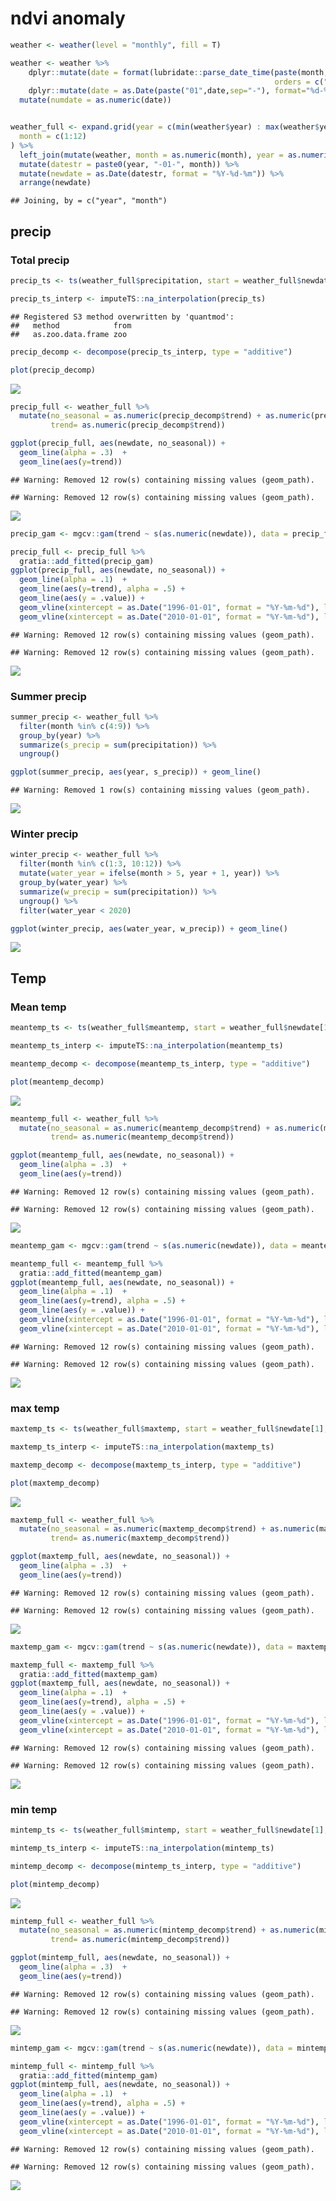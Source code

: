 ndvi anomaly
================

``` r
weather <- weather(level = "monthly", fill = T)

weather <- weather %>%
    dplyr::mutate(date = format(lubridate::parse_date_time(paste(month, year, sep=" "),
                                                           orders = c("m/Y")), "%m-%Y")) %>%
    dplyr::mutate(date = as.Date(paste("01",date,sep="-"), format="%d-%m-%Y"))  %>%
  mutate(numdate = as.numeric(date))


weather_full <- expand.grid(year = c(min(weather$year) : max(weather$year)),
  month = c(1:12)
) %>%
  left_join(mutate(weather, month = as.numeric(month), year = as.numeric(year))) %>%
  mutate(datestr = paste0(year, "-01-", month)) %>%
  mutate(newdate = as.Date(datestr, format = "%Y-%d-%m")) %>%
  arrange(newdate)
```

    ## Joining, by = c("year", "month")

## precip

### Total precip

``` r
precip_ts <- ts(weather_full$precipitation, start = weather_full$newdate[1], frequency = 12)

precip_ts_interp <- imputeTS::na_interpolation(precip_ts)
```

    ## Registered S3 method overwritten by 'quantmod':
    ##   method            from
    ##   as.zoo.data.frame zoo

``` r
precip_decomp <- decompose(precip_ts_interp, type = "additive")

plot(precip_decomp)
```

![](precip_results_files/figure-gfm/unnamed-chunk-2-1.png)<!-- -->

``` r
precip_full <- weather_full %>%
  mutate(no_seasonal = as.numeric(precip_decomp$trend) + as.numeric(precip_decomp$random),
         trend= as.numeric(precip_decomp$trend))

ggplot(precip_full, aes(newdate, no_seasonal)) +
  geom_line(alpha = .3)  +
  geom_line(aes(y=trend))
```

    ## Warning: Removed 12 row(s) containing missing values (geom_path).
    
    ## Warning: Removed 12 row(s) containing missing values (geom_path).

![](precip_results_files/figure-gfm/unnamed-chunk-2-2.png)<!-- -->

``` r
precip_gam <- mgcv::gam(trend ~ s(as.numeric(newdate)), data = precip_full)

precip_full <- precip_full %>%
  gratia::add_fitted(precip_gam)
ggplot(precip_full, aes(newdate, no_seasonal)) +
  geom_line(alpha = .1)  +
  geom_line(aes(y=trend), alpha = .5) +
  geom_line(aes(y = .value)) +
  geom_vline(xintercept = as.Date("1996-01-01", format = "%Y-%m-%d"), linetype = 4) +  
  geom_vline(xintercept = as.Date("2010-01-01", format = "%Y-%m-%d"), linetype = 4)
```

    ## Warning: Removed 12 row(s) containing missing values (geom_path).
    
    ## Warning: Removed 12 row(s) containing missing values (geom_path).

![](precip_results_files/figure-gfm/unnamed-chunk-2-3.png)<!-- -->

### Summer precip

``` r
summer_precip <- weather_full %>%
  filter(month %in% c(4:9)) %>%
  group_by(year) %>%
  summarize(s_precip = sum(precipitation)) %>%
  ungroup() 

ggplot(summer_precip, aes(year, s_precip)) + geom_line()
```

    ## Warning: Removed 1 row(s) containing missing values (geom_path).

![](precip_results_files/figure-gfm/unnamed-chunk-3-1.png)<!-- -->

### Winter precip

``` r
winter_precip <- weather_full %>%
  filter(month %in% c(1:3, 10:12)) %>%
  mutate(water_year = ifelse(month > 5, year + 1, year)) %>%
  group_by(water_year) %>%
  summarize(w_precip = sum(precipitation)) %>%
  ungroup() %>%
  filter(water_year < 2020)

ggplot(winter_precip, aes(water_year, w_precip)) + geom_line()
```

![](precip_results_files/figure-gfm/unnamed-chunk-4-1.png)<!-- -->

<!-- ### Warm precip -->

<!-- ```{r} -->

<!-- warm_precip_ts <- ts(weather_full$warm_precip, start = weather_full$newdate[1], frequency = 12) -->

<!-- warm_precip_ts_interp <- imputeTS::na_interpolation(warm_precip_ts) -->

<!-- warm_precip_decomp <- decompose(warm_precip_ts_interp, type = "additive") -->

<!-- plot(warm_precip_decomp) -->

<!-- warm_precip_full <- weather_full %>% -->

<!--   mutate(no_seasonal = as.numeric(warm_precip_decomp$trend) + as.numeric(warm_precip_decomp$random), -->

<!--          trend= as.numeric(warm_precip_decomp$trend)) -->

<!-- ggplot(warm_precip_full, aes(newdate, no_seasonal)) + -->

<!--   geom_line(alpha = .3)  + -->

<!--   geom_line(aes(y=trend)) -->

<!-- warm_precip_gam <- mgcv::gam(trend ~ s(as.numeric(newdate)), data = warm_precip_full) -->

<!-- warm_precip_full <- warm_precip_full %>% -->

<!--   gratia::add_fitted(warm_precip_gam) -->

<!-- ggplot(warm_precip_full, aes(newdate, no_seasonal)) + -->

<!--   geom_line(alpha = .1)  + -->

<!--   geom_line(aes(y=trend), alpha = .5) + -->

<!--   geom_line(aes(y = .value)) + -->

<!--   geom_vline(xintercept = as.Date("1996-01-01", format = "%Y-%m-%d"), linetype = 4) +   -->

<!--   geom_vline(xintercept = as.Date("2010-01-01", format = "%Y-%m-%d"), linetype = 4) -->

<!-- ``` -->

<!-- ### cool precip -->

<!-- ```{r} -->

<!-- cool_precip_ts <- ts(weather_full$cool_precip, start = weather_full$newdate[1], frequency = 12) -->

<!-- cool_precip_ts_interp <- imputeTS::na_interpolation(cool_precip_ts) -->

<!-- cool_precip_decomp <- decompose(cool_precip_ts_interp, type = "additive") -->

<!-- plot(cool_precip_decomp) -->

<!-- cool_precip_full <- weather_full %>% -->

<!--   mutate(no_seasonal = as.numeric(cool_precip_decomp$trend) + as.numeric(cool_precip_decomp$random), -->

<!--          trend= as.numeric(cool_precip_decomp$trend)) -->

<!-- ggplot(cool_precip_full, aes(newdate, no_seasonal)) + -->

<!--   geom_line(alpha = .3)  + -->

<!--   geom_line(aes(y=trend)) -->

<!-- cool_precip_gam <- mgcv::gam(trend ~ s(as.numeric(newdate)), data = cool_precip_full) -->

<!-- cool_precip_full <- cool_precip_full %>% -->

<!--   gratia::add_fitted(cool_precip_gam) -->

<!-- ggplot(cool_precip_full, aes(newdate, no_seasonal)) + -->

<!--   geom_line(alpha = .1)  + -->

<!--   geom_line(aes(y=trend), alpha = .5) + -->

<!--   geom_line(aes(y = .value)) + -->

<!--   geom_vline(xintercept = as.Date("1996-01-01", format = "%Y-%m-%d"), linetype = 4) +   -->

<!--   geom_vline(xintercept = as.Date("2010-01-01", format = "%Y-%m-%d"), linetype = 4) -->

<!-- ``` -->

## Temp

### Mean temp

``` r
meantemp_ts <- ts(weather_full$meantemp, start = weather_full$newdate[1], frequency = 12)

meantemp_ts_interp <- imputeTS::na_interpolation(meantemp_ts)

meantemp_decomp <- decompose(meantemp_ts_interp, type = "additive")

plot(meantemp_decomp)
```

![](precip_results_files/figure-gfm/unnamed-chunk-5-1.png)<!-- -->

``` r
meantemp_full <- weather_full %>%
  mutate(no_seasonal = as.numeric(meantemp_decomp$trend) + as.numeric(meantemp_decomp$random),
         trend= as.numeric(meantemp_decomp$trend))

ggplot(meantemp_full, aes(newdate, no_seasonal)) +
  geom_line(alpha = .3)  +
  geom_line(aes(y=trend))
```

    ## Warning: Removed 12 row(s) containing missing values (geom_path).
    
    ## Warning: Removed 12 row(s) containing missing values (geom_path).

![](precip_results_files/figure-gfm/unnamed-chunk-5-2.png)<!-- -->

``` r
meantemp_gam <- mgcv::gam(trend ~ s(as.numeric(newdate)), data = meantemp_full)

meantemp_full <- meantemp_full %>%
  gratia::add_fitted(meantemp_gam)
ggplot(meantemp_full, aes(newdate, no_seasonal)) +
  geom_line(alpha = .1)  +
  geom_line(aes(y=trend), alpha = .5) +
  geom_line(aes(y = .value)) +
  geom_vline(xintercept = as.Date("1996-01-01", format = "%Y-%m-%d"), linetype = 4) +  
  geom_vline(xintercept = as.Date("2010-01-01", format = "%Y-%m-%d"), linetype = 4)
```

    ## Warning: Removed 12 row(s) containing missing values (geom_path).
    
    ## Warning: Removed 12 row(s) containing missing values (geom_path).

![](precip_results_files/figure-gfm/unnamed-chunk-5-3.png)<!-- -->

### max temp

``` r
maxtemp_ts <- ts(weather_full$maxtemp, start = weather_full$newdate[1], frequency = 12)

maxtemp_ts_interp <- imputeTS::na_interpolation(maxtemp_ts)

maxtemp_decomp <- decompose(maxtemp_ts_interp, type = "additive")

plot(maxtemp_decomp)
```

![](precip_results_files/figure-gfm/unnamed-chunk-6-1.png)<!-- -->

``` r
maxtemp_full <- weather_full %>%
  mutate(no_seasonal = as.numeric(maxtemp_decomp$trend) + as.numeric(maxtemp_decomp$random),
         trend= as.numeric(maxtemp_decomp$trend))

ggplot(maxtemp_full, aes(newdate, no_seasonal)) +
  geom_line(alpha = .3)  +
  geom_line(aes(y=trend))
```

    ## Warning: Removed 12 row(s) containing missing values (geom_path).
    
    ## Warning: Removed 12 row(s) containing missing values (geom_path).

![](precip_results_files/figure-gfm/unnamed-chunk-6-2.png)<!-- -->

``` r
maxtemp_gam <- mgcv::gam(trend ~ s(as.numeric(newdate)), data = maxtemp_full)

maxtemp_full <- maxtemp_full %>%
  gratia::add_fitted(maxtemp_gam)
ggplot(maxtemp_full, aes(newdate, no_seasonal)) +
  geom_line(alpha = .1)  +
  geom_line(aes(y=trend), alpha = .5) +
  geom_line(aes(y = .value)) +
  geom_vline(xintercept = as.Date("1996-01-01", format = "%Y-%m-%d"), linetype = 4) +  
  geom_vline(xintercept = as.Date("2010-01-01", format = "%Y-%m-%d"), linetype = 4)
```

    ## Warning: Removed 12 row(s) containing missing values (geom_path).
    
    ## Warning: Removed 12 row(s) containing missing values (geom_path).

![](precip_results_files/figure-gfm/unnamed-chunk-6-3.png)<!-- -->

### min temp

``` r
mintemp_ts <- ts(weather_full$mintemp, start = weather_full$newdate[1], frequency = 12)

mintemp_ts_interp <- imputeTS::na_interpolation(mintemp_ts)

mintemp_decomp <- decompose(mintemp_ts_interp, type = "additive")

plot(mintemp_decomp)
```

![](precip_results_files/figure-gfm/unnamed-chunk-7-1.png)<!-- -->

``` r
mintemp_full <- weather_full %>%
  mutate(no_seasonal = as.numeric(mintemp_decomp$trend) + as.numeric(mintemp_decomp$random),
         trend= as.numeric(mintemp_decomp$trend))

ggplot(mintemp_full, aes(newdate, no_seasonal)) +
  geom_line(alpha = .3)  +
  geom_line(aes(y=trend))
```

    ## Warning: Removed 12 row(s) containing missing values (geom_path).
    
    ## Warning: Removed 12 row(s) containing missing values (geom_path).

![](precip_results_files/figure-gfm/unnamed-chunk-7-2.png)<!-- -->

``` r
mintemp_gam <- mgcv::gam(trend ~ s(as.numeric(newdate)), data = mintemp_full)

mintemp_full <- mintemp_full %>%
  gratia::add_fitted(mintemp_gam)
ggplot(mintemp_full, aes(newdate, no_seasonal)) +
  geom_line(alpha = .1)  +
  geom_line(aes(y=trend), alpha = .5) +
  geom_line(aes(y = .value)) +
  geom_vline(xintercept = as.Date("1996-01-01", format = "%Y-%m-%d"), linetype = 4) +  
  geom_vline(xintercept = as.Date("2010-01-01", format = "%Y-%m-%d"), linetype = 4)
```

    ## Warning: Removed 12 row(s) containing missing values (geom_path).
    
    ## Warning: Removed 12 row(s) containing missing values (geom_path).

![](precip_results_files/figure-gfm/unnamed-chunk-7-3.png)<!-- -->
